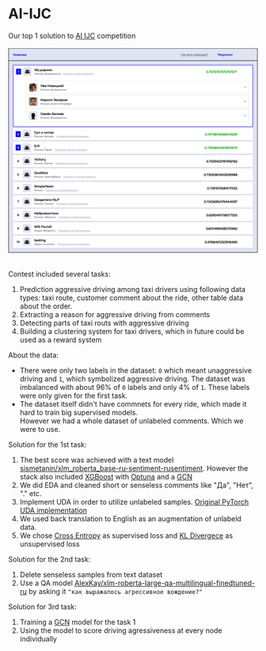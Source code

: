 # AI-IJC
Our top 1 solution to [AI IJC](https://aiijc.com/en/about) competition </br></br>
![alt text](leaderboard.png)</br></br>

Contest included several tasks:
1. Prediction aggressive driving among taxi drivers using following data types: taxi route, customer comment about the ride, other table data about the order.
2. Extracting a reason for aggressive driving from comments
3. Detecting parts of taxi routs with aggressive driving
4. Building a clustering system for taxi drivers, which in future could be used as a reward system

About the data:
* There were only two labels in the dataset: ```0``` which meant unaggressive driving and ```1```, which symbolized aggressive driving. The dataset was imbalanced with about 96% of ```0``` labels and only 4% of ```1```. These labels were only given for the first task. </br> 
* The dataset itself didn't have commnets for every ride, which made it hard to train big supervised models.</br>
However we had a whole dataset of unlabeled comments. Which we were to use.

Solution for the 1st task:</br>
1. The best score was achieved with a text model [sismetanin/xlm_roberta_base-ru-sentiment-rusentiment](https://huggingface.co/sismetanin/xlm_roberta_base-ru-sentiment-rusentiment). However the stack also included [XGBoost](https://xgboost.readthedocs.io/en/stable/#) with [Optuna](https://optuna.org) and a [GCN](https://pytorch-geometric.readthedocs.io/en/latest/modules/nn.html#torch_geometric.nn.conv.GCNConv)
2. We did EDA and cleaned short or senseless comments like "Да", "Нет", "." etc.
3. Implement UDA in order to utilize unlabeled samples. [Original PyTorch UDA implementation](https://github.com/SanghunYun/UDA_pytorch)
4. We used back translation to English as an augmentation of unlabeld data.
5. We chose [Cross Entropy](https://pytorch.org/docs/stable/generated/torch.nn.CrossEntropyLoss.html?highlight=cross%20entropy#torch.nn.CrossEntropyLoss) as supervised loss and [KL Divergece](https://pytorch.org/docs/stable/generated/torch.nn.KLDivLoss.html) as unsupervised loss

Solution for the 2nd task:</br>
1. Delete senseless samples from text dataset
2. Use a QA model [AlexKay/xlm-roberta-large-qa-multilingual-finedtuned-ru](https://huggingface.co/AlexKay/xlm-roberta-large-qa-multilingual-finedtuned-ru) by asking it ```"как выражалось агрессивное вождение?"```

Solution for 3rd task:
1. Training a [GCN](https://pytorch-geometric.readthedocs.io/en/latest/modules/nn.html#torch_geometric.nn.conv.GCNConv) model for the task 1
2. Using the model to score driving agressiveness at every node individually



